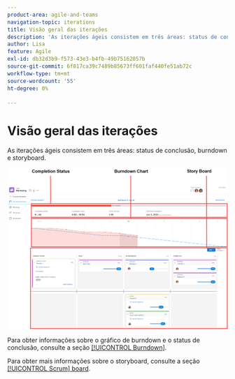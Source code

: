 ```yaml
---
product-area: agile-and-teams
navigation-topic: iterations
title: Visão geral das iterações
description: 'As iterações ágeis consistem em três áreas: status de conclusão, burndown e storyboard.'
author: Lisa
feature: Agile
exl-id: db32d3b9-f573-43e3-b4fb-49b75162057b
source-git-commit: 6f817ca39c7489b85673ff601faf440fe51ab72c
workflow-type: tm+mt
source-wordcount: '55'
ht-degree: 0%

---
```


# Visão geral das iterações

As iterações ágeis consistem em três áreas: status de conclusão, burndown e storyboard.

![](assets/agile-iteration-with-callouts.png)

Para obter informações sobre o gráfico de burndown e o status de conclusão, consulte a seção [[!UICONTROL Burndown]](../../../agile/use-scrum-in-an-agile-team/burndown/burndown.md).

Para obter mais informações sobre o storyboard, consulte a seção [[!UICONTROL Scrum] board](../../../agile/use-scrum-in-an-agile-team/scrum-board/scrum-board.md).
